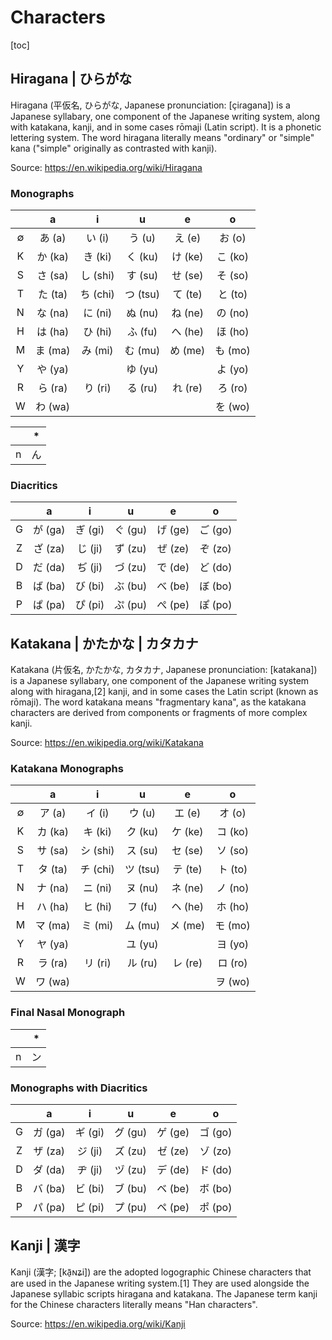 # Characters

[toc]

## Hiragana | ひらがな

Hiragana (平仮名, ひらがな, Japanese pronunciation: [çiɾaɡana]) is a Japanese syllabary, one component of the Japanese writing system, along with katakana, kanji, and in some cases rōmaji (Latin script). It is a phonetic lettering system. The word hiragana literally means "ordinary" or "simple" kana ("simple" originally as contrasted with kanji).

Source: <https://en.wikipedia.org/wiki/Hiragana>

### Monographs

| | a | i | u | e | o |
|:---:|:---:|:---:|:---:|:---:|:---:|
| ∅ | あ (a) | い (i) | う (u) | え (e) | お (o) |
| K | か (ka) | き (ki) | く (ku) | け (ke) | こ (ko) |
| S | さ (sa) | し (shi) | す (su) | せ (se) | そ (so) |
| T | た (ta) | ち (chi) | つ (tsu) | て (te) | と (to) |
| N | な (na) | に (ni) | ぬ (nu) | ね (ne) | の (no) |
| H | は (ha) | ひ (hi) | ふ (fu) | へ (he) | ほ (ho) |
| M | ま (ma) | み (mi) | む (mu) | め (me) | も (mo) |
| Y | や (ya) |  | ゆ (yu) |  | よ (yo) |
| R | ら (ra) | り (ri) | る (ru) | れ (re) | ろ (ro) |
| W | わ (wa) |  |  |  | を (wo) |

| | * |
|:---:|:---:|
| n | ん |

### Diacritics

| | a | i | u | e | o |
|:---:|:---:|:---:|:---:|:---:|:---:|
| G | が (ga) | ぎ (gi) | ぐ (gu) | げ (ge) | ご (go) |
| Z | ざ (za) | じ (ji) | ず (zu) | ぜ (ze) | ぞ (zo) |
| D | だ (da) | ぢ (ji) | づ (zu) | で (de) | ど (do) |
| B | ば (ba) | び (bi) | ぶ (bu) | べ (be) | ぼ (bo) |
| P | ぱ (pa) | ぴ (pi) | ぷ (pu) | ぺ (pe) | ぽ (po) |

## Katakana | かたかな | カタカナ

Katakana (片仮名, かたかな, カタカナ, Japanese pronunciation: [katakana]) is a Japanese syllabary, one component of the Japanese writing system along with hiragana,[2] kanji, and in some cases the Latin script (known as rōmaji). The word katakana means "fragmentary kana", as the katakana characters are derived from components or fragments of more complex kanji.

Source: <https://en.wikipedia.org/wiki/Katakana>

### Katakana Monographs

| | a | i | u | e | o |
|:---:|:---:|:---:|:---:|:---:|:---:|
| ∅ | ア (a) | イ (i) | ウ (u) | エ (e) | オ (o) |
| K | カ (ka) | キ (ki) | ク (ku) | ケ (ke) | コ (ko) |
| S | サ (sa) | シ (shi) | ス (su) | セ (se) | ソ (so) |
| T | タ (ta) | チ (chi) | ツ (tsu) | テ (te) | ト (to) |
| N | ナ (na) | ニ (ni) | ヌ (nu) | ネ (ne) | ノ (no) |
| H | ハ (ha) | ヒ (hi) | フ (fu) | ヘ (he) | ホ (ho) |
| M | マ (ma) | ミ (mi) | ム (mu) | メ (me) | モ (mo) |
| Y | ヤ (ya) |  | ユ (yu) |  | ヨ (yo) |
| R | ラ (ra) | リ (ri) | ル (ru) | レ (re) | ロ (ro) |
| W | ワ (wa) |  |  |  | ヲ (wo) |

### Final Nasal Monograph

| | * |
|:---:|:---:|
| n | ン |

### Monographs with Diacritics

| | a | i | u | e | o |
|:---:|:---:|:---:|:---:|:---:|:---:|
| G | ガ (ga) | ギ (gi) | グ (gu) | ゲ (ge) | ゴ (go) |
| Z | ザ (za) | ジ (ji) | ズ (zu) | ゼ (ze) | ゾ (zo) |
| D | ダ (da) | ヂ (ji) | ヅ (zu) | デ (de) | ド (do) |
| B | バ (ba) | ビ (bi) | ブ (bu) | ベ (be) | ボ (bo) |
| P | パ (pa) | ピ (pi) | プ (pu) | ペ (pe) | ポ (po) |

## Kanji | 漢字

Kanji (漢字; [kã̠ɴʑi]) are the adopted logographic Chinese characters that are used in the Japanese writing system.[1] They are used alongside the Japanese syllabic scripts hiragana and katakana. The Japanese term kanji for the Chinese characters literally means "Han characters".

Source: <https://en.wikipedia.org/wiki/Kanji>